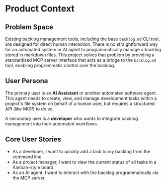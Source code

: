 # Product Context

## Problem Space

Existing backlog management tools, including the base `backlog.md` CLI tool, are designed for direct human interaction. There is no straightforward way for an automated system or AI agent to programmatically manage a backlog stored in markdown files. This project solves that problem by providing a standardized MCP server interface that acts as a bridge to the `backlog.md` tool, enabling programmatic control over the backlog.

## User Persona

The primary user is an **AI Assistant** or another automated software agent. This agent needs to create, view, and manage development tasks within a project's file system on behalf of a human user, but requires a structured API (like MCP) to do so.

A secondary user is a **developer** who wants to integrate backlog management into their automated workflows.

## Core User Stories

- As a developer, I want to quickly add a task to my backlog from the command line.
- As a project manager, I want to view the current status of all tasks in a Kanban-style board.
- As an AI agent, I want to interact with the backlog programmatically via the MCP server.
